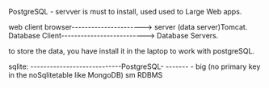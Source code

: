 PostgreSQL - servver is must to install, used used to Large Web apps. 

web client browser----------------------> server (data server)Tomcat.
Database Client--------------------------> Database Servers. 

to store the data, you have install it in the laptop to work with postgreSQL.

sqlite: ----------------------------PostgreSQL-
-------                              - big (no primary key in the noSqlitetable like MongoDB)
sm 
RDBMS

